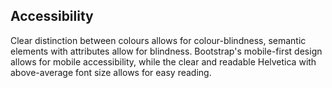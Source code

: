 ## Accessibility

Clear distinction between colours allows for colour-blindness, semantic elements with attributes allow for blindness. Bootstrap's mobile-first design allows for mobile accessibility, while the clear and readable Helvetica with above-average font size allows for easy reading.